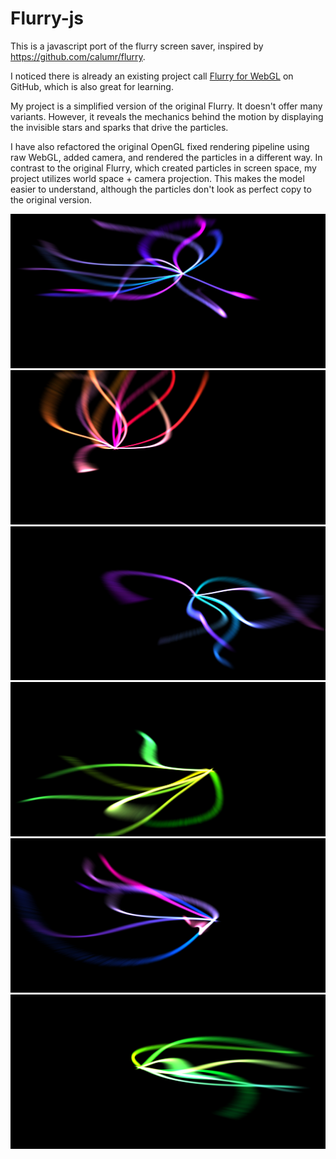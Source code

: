 Flurry-js
=========

This is a javascript port of the flurry screen saver, inspired by https://github.com/calumr/flurry.

I noticed there is already an existing project call [Flurry for WebGL](https://github.com/RoyCurtis/Flurry-WebGL) on GitHub, which is also great for learning.

My project is a simplified version of the original Flurry. It doesn't offer many variants. However, it reveals the mechanics behind the motion by displaying the invisible stars and sparks that drive the particles.

I have also refactored the original OpenGL fixed rendering pipeline using raw WebGL, added camera, and rendered the particles in a different way. In contrast to the original Flurry, which created particles in screen space, my project utilizes world space + camera projection. This makes the model easier to understand, although the particles don't look as perfect copy to the original version.

![Screenshot 1](/screenshots/screenshot_1.png)
![Screenshot 2](/screenshots/screenshot_2.png)
![Screenshot 3](/screenshots/screenshot_3.png)
![Screenshot 4](/screenshots/screenshot_4.png)
![Screenshot 5](/screenshots/screenshot_5.png)
![Screenshot 6](/screenshots/screenshot_6.png)
